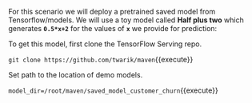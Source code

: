 For this scenario we will deploy a pretrained saved model from Tensorflow/models. We will use a toy model called **Half plus two** which generates  **`0.5*x+2`** for the values of **`x`** we provide for prediction:

To get this model, first clone the TensorFlow Serving repo.

<!-- `git clone https://github.com/tensorflow/serving`{{execute}} -->
`git clone https://github.com/twarik/maven`{{execute}}

Set path to the location of demo models.

<!-- `model_dir=/root/serving/tensorflow_serving/servables/tensorflow/testdata/saved_model_half_plus_two_cpu`{{execute}} -->

`model_dir=/root/maven/saved_model_customer_churn`{{execute}}
